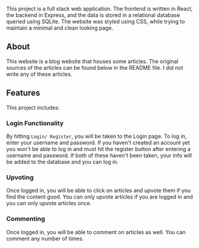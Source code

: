 This project is a full stack web application.  The frontend is written in React, the backend in Express, and the data is stored in a relational database queried using SQLite.  The website was styled using CSS, while trying to maintain a minimal and clean looking page.

## About
This website is a blog website that houses some articles.  The original sources of the articles can be found below in the README file.  I did not write any of these articles.  

## Features
This project includes:

### Login Functionality
By hitting `Login/ Register`, you will be taken to the Login page.  To log in, enter your username and password.  If you haven't created an account yet you won't be able to log in and must hit the register button after entering a username and password.  If both of these haven't been taken, your info will be added to the database and you can log in.

### Upvoting
Once logged in, you will be able to click on articles and upvote them if you find the content good.  You can only upvote articles if you are logged in and you can only upvote articles once.  

### Commenting
Once logged in, you will be able to comment on articles as well.  You can comment any number of times.



